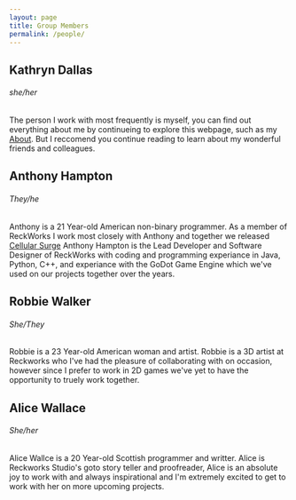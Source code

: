 ```yaml
---
layout: page
title: Group Members
permalink: /people/
---
```


## Kathryn Dallas
###### she/her
The person I work with most frequently is myself, you can find out everything about me by continueing to explore this webpage, such as my [About](https://k-dallas.github.io/about/). But I reccomend you continue reading to learn about my wonderful friends and colleagues.

## Anthony Hampton
###### They/he
Anthony is a 21 Year-old American non-binary programmer.
As a member of ReckWorks I work most closely with Anthony and together we released [Cellular Surge](https://k-dallas.github.io/projects/)
Anthony Hampton is the Lead Developer and Software Designer of ReckWorks with coding and programming experiance in Java, Python, C++, and experiance with the GoDot Game Engine which we've used on our projects together over the years. 

## Robbie Walker
###### She/They
Robbie is a 23 Year-old American woman and artist.
Robbie is a 3D artist at Reckworks who I've had the pleasure of collaborating with on occasion, however since I prefer to work in 2D games we've yet to have the opportunity to truely work together.

## Alice Wallace 
###### She/her
Alice Wallce is a 20 Year-old Scottish programmer and writter.
Alice is Reckworks Studio's goto story teller and proofreader, Alice is an absolute joy to work with and always inspirational and I'm extremely excited to get to work with her on more upcoming projects.

